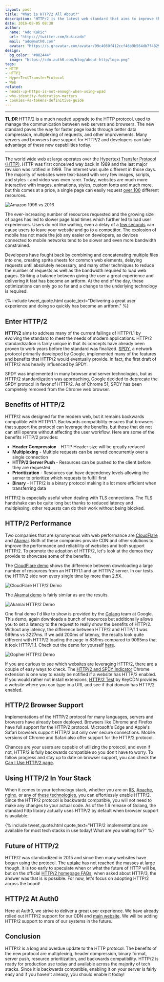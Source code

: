 ```yaml
---
layout: post
title: "What is HTTP/2 All About?"
description: "HTTP/2 is the latest web standard that aims to improve the way we interact with the web. Learn all about HTTP/2 and how it affects you."
date: 2016-08-05 08:30
author:
  name: "Ado Kukic"
  url: "https://twitter.com/kukicado"
  mail: "ado@auth0.com"
  avatar: "https://s.gravatar.com/avatar/99c4080f412ccf46b9b564db7f482907?s=200"
design:
  bg_color: "#002444"
  image: "https://cdn.auth0.com/blog/about-http/logo.png"
tags:
- HTTP
- HTTP2
- HyperTextTransferProtocol
- Web
related:
- heads-up-https-is-not-enough-when-using-wpad
- why-identity-federation-matters
- cookies-vs-tokens-definitive-guide
---
```


---

**TL;DR** HTTP/2 is a much needed upgrade to the HTTP protocol, used to manage the communication between web servers and browsers. The new standard paves the way for faster page loads through better data compression, multiplexing of requests, and other improvements. Many servers and browsers have support for HTTP/2 and developers can take advantage of these new capabilities today.

---

The world wide web at large operates over the [Hypertext Transfer Protocol (HTTP)](https://www.w3.org/Protocols/). HTTP was first conceived way back in 1989 and the last major revision was ratified in 1999. The Internet was quite different in those days. The majority of websites were text-based with very few images, scripts, and styles - and video was even rarer. Today, websites are much more interactive with images, animations, styles, custom fonts and much more, but this comes at a price, a single page can easily request [over 100](https://www.sitepoint.com/average-page-weight-increased-another-16-2015/) different resources.

![Amazon 1999 vs 2016](https://cdn.auth0.com/blog/about-http2/amazon-1999-2016.png)

The ever-increasing number of resources requested and the growing size of pages has led to slower page load times which further led to bad user experiences. Users do not like waiting, even a delay of a [few seconds](https://blog.kissmetrics.com/loading-time/) can cause users to leave your website and go to a competitor. The explosion of mobile has not made the job any easier on developers, as devices connected to mobile networks tend to be slower and even more bandwidth constrained.

 Developers have fought back by combining and concatenating multiple files into one, creating sprite sheets for common web elements, delaying requests until absolutely necessary, and many other techniques to reduce the number of requests as well as the bandwidth required to load web pages. Striking a balance between giving the user a great experience and delivering it fast has become an artform. At the end of the day, these optimizations can only go so far and a change to the underlying technology is required.

 {% include tweet_quote.html quote_text="Delivering a great user experience and doing so quickly has become an artform." %}

## Enter HTTP/2

**HTTP/2** aims to address many of the current failings of HTTP/1.1 by evolving the standard to meet the needs of modern applications. HTTP/2 standardization is fairly unique in that its concepts have already been proven to work years before the standard was finalized. [SPDY](https://www.chromium.org/spdy/spdy-whitepaper), a network protocol primarily developed by Google, implemented many of the features and benefits that HTTP/2 would eventually provide. In fact, the first draft of HTTP/2 was heavily influenced by SPDY.

SPDY was implemented in many browser and server technologies, but as HTTP/2 standardization was approaching, Google decided to deprecate the SPDY protocol in favor of HTTP/2. As of Chrome 51, SPDY has been completely removed from the Chrome web browser.

## Benefits of HTTP/2

HTTP/2 was designed for the modern web, but it remains backwards compatible with HTTP/1.1. Backwards compatibility ensures that browsers that support the protocol can leverage the benefits, but those that do not can still operate without affecting the user workflow. Here are some of the benefits HTTP/2 provides:

* **Header Compression** - HTTP Header size will be greatly reduced
* **Multiplexing** - Multiple requests can be served concurrently over a single connection
* **HTTP/2 Server Push** - Resources can be pushed to the client before they are requested
* **Prioritization** - Resources can have dependency levels allowing the server to prioritize which requests to fulfill first
* **Binary** - HTTP/2 is a binary protocol making it a lot more efficient when transferring data

HTTP/2 is especially useful when dealing with TLS connections. The TLS handshake can be quite long but thanks to reduced latency and multiplexing, other requests can do their work without being blocked.

## HTTP/2 Performance

Two companies that are synonymous with web performance are [CloudFlare](https://cloudflare.com) and [Akamai](https://akamai.com). Both of these companies provide CDN and other solutions to improve the performance and reliability of websites and both support HTTP/2. To promote the adoption of HTTP/2, let's look at the demos they provide to showcase some of the benefits.

 The [CloudFlare demo](https://www.cloudflare.com/http2/) shows the difference between downloading a large number of resources from an HTTP/1.1 and an HTTP/2 server. In our tests the HTTP/2 side won every single time by more than 2.5X.

![CloudFlare HTTP/2 Demo](https://cdn.auth0.com/blog/about-http2/cloudflare-demo.png)

 The [Akamai demo](https://http2.akamai.com/demo) is fairly similar as are the results.

 ![Akamai HTTP/2 Demo](https://cdn.auth0.com/blog/about-http2/akamai-demo.png)

 One final demo I'd like to show is provided by the [Golang](https://golang.org/) team at Google. This demo, again downloads a bunch of resources but additionally allows you to set a latency to the request to really show the benefits of HTTP/2. Without any latency, the difference between HTTP/2 and HTTP/1.1 was 569ms vs 3227ms. If we add 200ms of latency, the results look quite different with HTTP/2 loading the page in 839ms compared to 9095ms that it took HTTP/1.1. Check out the demo for yourself [here](https://http2.golang.org/gophertiles).

 ![Gopher HTTP/2 Demo](https://cdn.auth0.com/blog/about-http2/gopher-demo.png)

 If you are curious to see which websites are leveraging HTTP/2, there are a couple of easy ways to check. The [HTTP/2 and SPDY Indicator](https://chrome.google.com/webstore/detail/http2-and-spdy-indicator/mpbpobfflnpcgagjijhmgnchggcjblin?hl=en) Chrome extension is one way to easily be notified if a website has HTTP/2 enabled. If you would rather not install extensions, [HTTP/2 Test](https://tools.keycdn.com/http2-test) by KeyCDN provides a website where you can type in a URL and see if that domain has HTTP/2 enabled.

## HTTP/2 Browser Support

Implementations of the HTTP/2 protocol for many languages, servers and browsers have already been deployed. Browsers like Chrome and Firefox have full support for the HTTP/2 protocol. Microsoft's Edge and Apple's Safari browsers support HTTP/2 but only over secure connections. Mobile versions of Chrome and Safari also offer support for the HTTP/2 protocol.

Chances are your users are capable of utilizing the protocol, and even if not, HTTP/2 is fully backwards compatible so you don't have to worry. To follow progress and stay up to date on browser support, you can check the [Can I Use HTTP/2 page](http://caniuse.com/#search=http2).

## Using HTTP/2 In Your Stack

When it comes to your technology stack, whether you are on [IIS](http://blogs.iis.net/davidso/http2), [Apache](https://httpd.apache.org/docs/2.4/mod/mod_http2.html), [nginx](https://www.nginx.com/blog/nginx-1-9-5/), or any of [these technologies](https://github.com/http2/http2-spec/wiki/Implementations), you can effortlessly enable HTTP/2. Since the HTTP/2 protocol is backwards compatible, you will not need to make any changes to your actual code. As of the 1.6 release of Golang, the standard http library actually uses HTTP/2 by default when browser support is available.

{% include tweet_quote.html quote_text="HTTP/2 implementations are available for most tech stacks in use today! What are you waiting for?" %}

## Future of HTTP/2

HTTP/2 was standardized in 2015 and since then many websites have begun using the protocol. The [uptake](http://trends.builtwith.com/docinfo/HTTP2) has not reached the masses at large though. It is too early to speculate when or what the future of HTTP will be, but on the official [HTTP/2 homepage FAQs](https://http2.github.io/faq/#will-there-be-a-http3), when asked about HTTP/3, the answer was that is is possible. For now, let's focus on adopting HTTP/2 across the board!

## HTTP/2 At Auth0

Here at Auth0, we strive to deliver a great user experience. We have already rolled out HTTP/2 support for our CDN and [main website](https://auth0.com). We will be adding HTTP/2 support to more of our systems in the future.

## Conclusion

HTTP/2 is a long and overdue update to the HTTP protocol. The benefits of the new protocol are multiplexing, header compression, binary format, server push, resource prioritization, and backwards compatibility. HTTP/2 is ready for production use today and available across the majority of tech stacks. Since it is backwards compatible, enabling it on your server is fairly easy and if you haven't already, you should enable it today!
